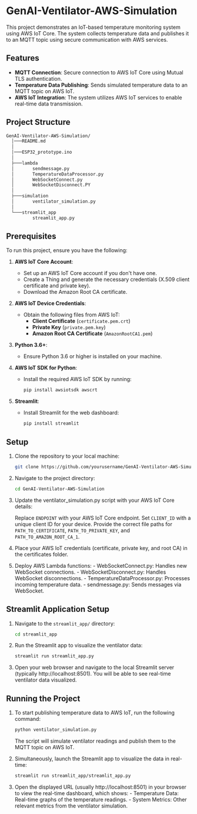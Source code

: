 # GenAI-Ventilator-AWS-Simulation

This project demonstrates an IoT-based temperature monitoring system using AWS IoT Core. The system collects temperature data and publishes it to an MQTT topic using secure communication with AWS services.

## Features
- **MQTT Connection**: Secure connection to AWS IoT Core using Mutual TLS authentication.
- **Temperature Data Publishing**: Sends simulated temperature data to an MQTT topic on AWS IoT.
- **AWS IoT Integration**: The system utilizes AWS IoT services to enable real-time data transmission.
  
## Project Structure

```bash
GenAI-Ventilator-AWS-Simulation/
  │───README.md
  │
  │───ESP32_prototype.ino
  │
  ├───lambda
  │       sendmessage.py
  │       TemperatureDataProcessor.py
  │       WebSocketConnect.py
  │       WebSocketDisconnect.PY
  │
  ├───simulation
  │       ventilator_simulation.py
  │
  └───streamlit_app
          streamlit_app.py
```


## Prerequisites

To run this project, ensure you have the following:

1. **AWS IoT Core Account**:
   - Set up an AWS IoT Core account if you don't have one.
   - Create a Thing and generate the necessary credentials (X.509 client certificate and private key).
   - Download the Amazon Root CA certificate.

2. **AWS IoT Device Credentials**:
   - Obtain the following files from AWS IoT:
     - **Client Certificate** (`certificate.pem.crt`)
     - **Private Key** (`private.pem.key`)
     - **Amazon Root CA Certificate** (`AmazonRootCA1.pem`)

3. **Python 3.6+**:
   - Ensure Python 3.6 or higher is installed on your machine.

4. **AWS IoT SDK for Python**:
   - Install the required AWS IoT SDK by running:
     ```bash
     pip install awsiotsdk awscrt
     ```

5. **Streamlit**:
   - Install Streamlit for the web dashboard:
     ```bash
     pip install streamlit
     ```

## Setup

1. Clone the repository to your local machine:
    ```bash
    git clone https://github.com/yourusername/GenAI-Ventilator-AWS-Simulation.git 
    ```

2. Navigate to the project directory:
     ```bash
     cd GenAI-Ventilator-AWS-Simulation
    ```

3. Update the ventilator_simulation.py script with your AWS IoT Core details:

    Replace `ENDPOINT` with your AWS IoT Core endpoint.
    Set `CLIENT_ID` with a unique client ID for your device.
    Provide the correct file paths for `PATH_TO_CERTIFICATE`, `PATH_TO_PRIVATE_KEY`, and `PATH_TO_AMAZON_ROOT_CA_1`.

4. Place your AWS IoT credentials (certificate, private key, and root CA) in the certificates folder.

5. Deploy AWS Lambda functions:
        - WebSocketConnect.py: Handles new WebSocket connections.
        - WebSocketDisconnect.py: Handles WebSocket disconnections.
        - TemperatureDataProcessor.py: Processes incoming temperature data.
        - sendmessage.py: Sends messages via WebSocket.

## Streamlit Application Setup

1. Navigate to the `streamlit_app/` directory:
   ```bash
   cd streamlit_app
   ```
2. Run the Streamlit app to visualize the ventilator data:
    ```bash
    streamlit run streamlit_app.py
    ```
3. Open your web browser and navigate to the local Streamlit server (typically http://localhost:8501). You will be able to see real-time ventilator data visualized.

## Running the Project

1. To start publishing temperature data to AWS IoT, run the following command:

    ```bash
    python ventilator_simulation.py
    ```
     The script will simulate ventilator readings and publish them to the MQTT topic on AWS IoT.

2. Simultaneously, launch the Streamlit app to visualize the data in real-time:

    ```bash
    streamlit run streamlit_app/streamlit_app.py
    ```
3. Open the displayed URL (usually http://localhost:8501) in your browser to view the real-time dashboard, which shows:
        - Temperature Data: Real-time graphs of the temperature readings.
        - System Metrics: Other relevant metrics from the ventilator simulation.
